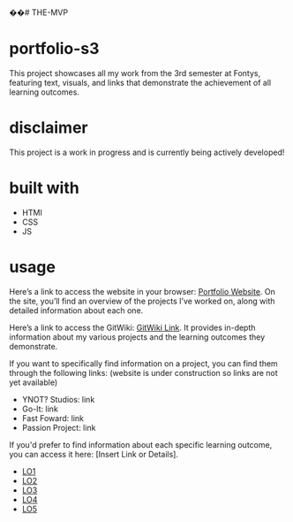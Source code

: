 ��#   T H E - M V P 
# portfolio-s3
This project showcases all my work from the 3rd semester at Fontys, featuring text, visuals, and links that demonstrate the achievement of all learning outcomes.

# disclaimer
This project is a work in progress and is currently being actively developed!
 
 # built with
<ul>
<li>HTMl</li>
<li>CSS</li>
<li>JS</li>
</ul>

# usage
Here’s a link to access the website in your browser: [Portfolio Website](https://arthurjair.github.io/THE-MVP/). On the site, you’ll find an overview of the projects I’ve worked on, along with detailed information about each one.

Here’s a link to access the GitWiki: <a href="https://github.com/arthurjair/THE-MVP/wiki">GitWiki Link</a>. It provides in-depth information about my various projects and the learning outcomes they demonstrate.

If you want to specifically find information on a project, you can find them through the following links:
(website is under construction so links are not yet available)
<ul>
<li>YNOT? Studios: link</li>
<li>Go-It: link</li>
<li>Fast Foward: link</li>
<li>Passion Project: link</li>

</ul>

If you'd prefer to find information about each specific learning outcome, you can access it here: [Insert Link or Details].
<ul>
<a href="https://github.com/arthurjair/THE-MVP/wiki/LO1-%E2%80%90-Conceptualize,-design,-and-develop-interactive-media-products"><li>LO1</li></a>
<a href="https://github.com/arthurjair/THE-MVP/wiki/LO2-%E2%80%90-Transferable-production"><li>LO2</li></a>
<a href="https://github.com/arthurjair/THE-MVP/wiki/LO3-%E2%80%90-Creative-iterations"><li>LO3</li></a>
<a href="https://github.com/arthurjair/THE-MVP/wiki/LO4-%E2%80%90-Professional-standards"><li>LO4</li></a>
<a href="https://github.com/arthurjair/THE-MVP/wiki/LO5-%E2%80%90-Personal-leadership"><li>LO5</li></a>
</ul>
 
 
